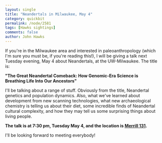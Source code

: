 ```yaml
---
layout: single 
title: "Neandertals in Milwaukee, May 4" 
category: quickbit
permalink: /node/2581
tags: [Hawks sightings] 
comments: false 
author: John Hawks 
---
```


If you're in the Milwaukee area and interested in paleoanthropology  (which I'm sure you must be, if you're reading this!), I will be giving a talk next Tuesday evening, May 4 about Neandertals, at the UW-Milwaukee. The title is: 

<b>"The Great Neandertal Comeback: How Genomic-Era Science is Breathing Life Into Our Ancestors"</b>

I'll be talking about a range of stuff. Obviously from the title, Neandertal genetics and population dynamics. Also, what we've learned about development from new scanning technologies, what new archaeological chemistry is telling us about their diet, some incredible finds of Neandertal cultural complexity, and how they may tell us some surprising things about living people. 

<b>The talk is at 7:30 pm, Tuesday May 4, and the location is <a href="http://www4.uwm.edu/map/buildings/vt-mer-prof.cfm">Merrill 131</a>.</b>

I'll be looking forward to meeting everybody!



